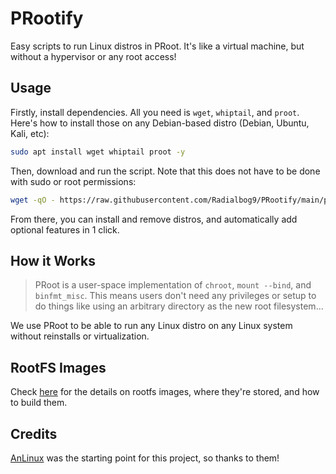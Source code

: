 # PRootify
Easy scripts to run Linux distros in PRoot. It's like a virtual machine, but without a hypervisor or any root access!

## Usage
Firstly, install dependencies. All you need is `wget`, `whiptail`, and `proot`. Here's how to install those on any Debian-based distro (Debian, Ubuntu, Kali, etc):
```bash
sudo apt install wget whiptail proot -y
```
Then, download and run the script. Note that this does not have to be done with sudo or root permissions:
```bash
wget -qO - https://raw.githubusercontent.com/Radialbog9/PRootify/main/prootify.sh | bash
```
From there, you can install and remove distros, and automatically add optional features in 1 click.

## How it Works
> PRoot is a user-space implementation of `chroot`, `mount --bind`, and `binfmt_misc`. This means users don't need any privileges or setup to do things like using an arbitrary directory as the new root filesystem...

We use PRoot to be able to run any Linux distro on any Linux system without reinstalls or virtualization.

## RootFS Images
Check [here](https://github.com/Radialbog9/PRootify/blob/main/IMAGES.md) for the details on rootfs images, where they're stored, and how to build them.

## Credits
[AnLinux](https://github.com/EXALAB/AnLinux-App/) was the starting point for this project, so thanks to them!